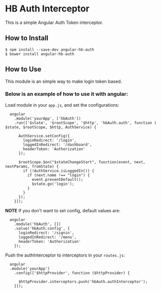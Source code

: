 # HB Auth Interceptor

This is a simple Angular Auth Token interceptor.

## How to Install

```
$ npm install --save-dev angular-hb-auth
$ bower install angular-hb-auth
```

## How to Use

This module is an simple way to make login token based.

### Below is an example of how to use it with angular:

Load module in your `app.js`, and set the configurations:
```
  angular
    .module('yourApp', ['hbAuth'])
    .run(['$state', '$rootScope', '$http', 'hbAuth.auth', function ( $state, $rootScope, $http, AuthService) {

      AuthService.setConfig({
        loginRedirect: '/login',
        loggedInRedirect: '/dashboard',
        headerToken: 'Authorization'
      });

      $rootScope.$on("$stateChangeStart", function(event, next, nextParams, fromState) {
        if (!AuthService.isLoggedIn()) {
          if (next.name !== "login") {
            event.preventDefault();
            $state.go('login');
          }
        }
      });
    }]);
```
**NOTE** 
If you don't want to set config, default values are:
```
  angular
    .module('hbAuth', [])
    .value('hbAuth.config', {
      loginRedirect: '/signin',
      loggedInRedirect: '/menu',
      headerToken: 'Authorization'
    });
```

Push the authInterceptor to interceptors in your `routes.js`:

```
  angular
  .module('yourApp')
    .config(['$httpProvider', function ($httpProvider) {

      $httpProvider.interceptors.push('hbAuth.authInterceptor');
    }]);
```